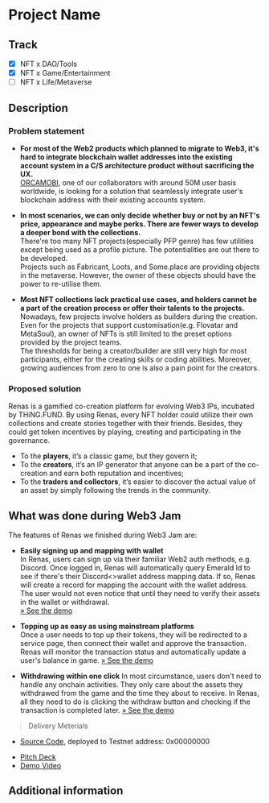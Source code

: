 # Project Name

## Track

- [x] NFT x DAO/Tools
- [x] NFT x Game/Entertainment
- [ ] NFT x Life/Metaverse

## Description

### Problem statement
- **For most of the Web2 products which planned to migrate to Web3, it's hard to integrate blockchain wallet addresses into the existing account system in a C/S architecture product without sacrificing the UX.**  
[ORCAMOBI](http://www.orcamobi.com/), one of our collaborators with around 50M user basis worldwide, is looking for a solution that seamlessly integrate user's blockchain address with their existing accounts system.

- **In most scenarios, we can only decide whether buy or not by an NFT's price, appearance and maybe perks. There are fewer ways to develop a deeper bond with the collections.**  
There're too many NFT projects(especially PFP genre) has few utilities except being used as a profile picture. The potentialities are out there to be developed.  
Projects such as Fabricant, Loots, and Some.place are providing objects in the metaverse. However, the owner of these objects should have the power to re-utilise them.

- **Most NFT collections lack practical use cases, and holders cannot be a part of the creation process or offer their talents to the projects.**  
Nowadays, few projects involve holders as builders during the creation. Even for the projects that support customisation(e.g. Flovatar and MetaSoul), an owner of NFTs is still limited to the preset options provided by the project teams.  
The thresholds for being a creator/builder are still very high for most participants, either for the creating skills or coding abilities. Moreover, growing audiences from zero to one is also a pain point for the creators.


<!--
Please describe the following

- Target audience
- Evidence for the need
-->

### Proposed solution

<!--
Please describe the following, including but not limited to:

- Product Introduction
- Product Logo (Optional)
- Technical architecture
- Operational strategy
-->

Renas is a gamified co-creation platform for evolving Web3 IPs, incubated by THiNG.FUND. By using Renas, every NFT holder could utilize their own collections and create stories together with their friends. Besides, they could get token incentives by playing, creating and participating in the governance.
- To the **players**, it’s a classic game, but they govern it;
- To the **creators**, it’s an IP generator that anyone can be a part of the co-creation and earn both reputation and incentives;
- To the **traders and collectors**, it’s easier to discover the actual value of an asset by simply following the trends in the community.

## What was done during Web3 Jam
The features of Renas we finished during Web3 Jam are:


- **Easily signing up and mapping with wallet**  
In Renas, users can sign up via their familiar Web2 auth methods, e.g. Discord. Once logged in, Renas will automatically query Emerald Id to see if there's their Discord<>wallet address mapping data. If so, Renas will create a record for mapping the account with the wallet address. The user would not even notice that until they need to verify their assets in the wallet or withdrawal.  
[» See the demo](https://thing.fund/renas_stg/profile/wallet/)
  
- **Topping up as easy as using mainstream platforms**  
Once a user needs to top up their tokens, they will be redirected to a service page, then connect their wallet and approve the transaction.  
Renas will monitor the transaction status and automatically update a user's balance in game.
[» See the demo](https://thing.fund/renas_stg/token/deposit/)

- **Withdrawing within one click**
In most circumstance, users don't need to handle any onchain activities. They only care about the assets they withdrawed from the game and the time they about to receive. In Renas, all they need to do is clicking the withdraw button and checking if the transaction is completed later.
[» See the demo](https://thing.fund/renas_stg/token/withdraw/)

<!-- Please list the features and docs you achieved during the event -->

> Delivery Meterials

- [Source Code](./src/), deployed to Testnet address: 0x00000000
<!-- Optional -->
- [Pitch Deck](./docs/deck.pdf) <!-- or using online documentation url / ipfs url -->
- [Demo Video](./docs/demo.mp4) <!-- or using online documentation url / ipfs url -->

## Additional information

<!-- More information you want the judges to see -->
